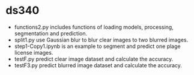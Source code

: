 # ds340
* functions2.py includes functions of loading models, processing, segmentation and prediction.
* split1.py use Gaussian blur to blur clear images to two blurred images.
* step1-Copy1.ipynb is an example to segment and predict one plage license images.
* testF.py predict clear image dataset and calculate the accuracy.
* testF3.py predict blurred image dataset and calculate the accuracy.

